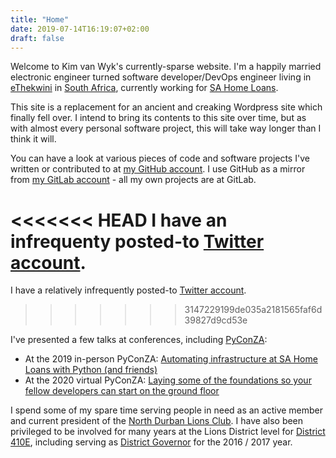 ```yaml
---
title: "Home"
date: 2019-07-14T16:19:07+02:00
draft: false
---
```


Welcome to Kim van Wyk's currently-sparse website. I'm a happily married electronic engineer turned software developer/DevOps engineer living in [eThekwini](https://en.wikipedia.org/wiki/EThekwini_Metropolitan_Municipality) in [South Africa](https://en.wikipedia.org/wiki/South_Africa), currently working for [SA Home Loans](https://www.sahomeloans.com).

This site is a replacement for an ancient and creaking Wordpress site which finally fell over. I intend to bring its contents to this site over time, but as with almost every personal software project, this will take way longer than I think it will.

You can have a look at various pieces of code and software projects I've written or contributed to at [my GitHub account](https://github.com/kimvanwyk). I use GitHub as a mirror from [my GitLab account](https://gitlab.com/kimvanwyk) - all my own projects are at GitLab.

<<<<<<< HEAD
I have an infrequenty posted-to [Twitter account](https://twitter.com/kim_vanwyk).
=======
I have a relatively infrequently posted-to [Twitter account](https://twitter.com/kim_vanwyk).
>>>>>>> 3147229199de035a2181565faf6d39827d9cd53e

I've presented a few talks at conferences, including [PyConZA](https://za.pycon.org/):

* At the 2019 in-person PyConZA: [Automating infrastructure at SA Home Loans with Python (and friends)](https://www.youtube.com/watch?v=BT8Pxayqh84)
* At the 2020 virtual PyConZA: [Laying some of the foundations so your fellow developers can start on the ground floor](https://www.youtube.com/watch?v=l8WmOM5Pukc)

I spend some of my spare time serving people in need as an active member and current president of the [North Durban Lions Club](https://northdurbanlions.org.za/). I have also been privileged to be involved for many years at the Lions District level for [District 410E](https://lions410e.org.za/), including serving as [District Governor](https://members.lionsclubs.org/EN/districts/index.php) for the 2016 / 2017 year.

